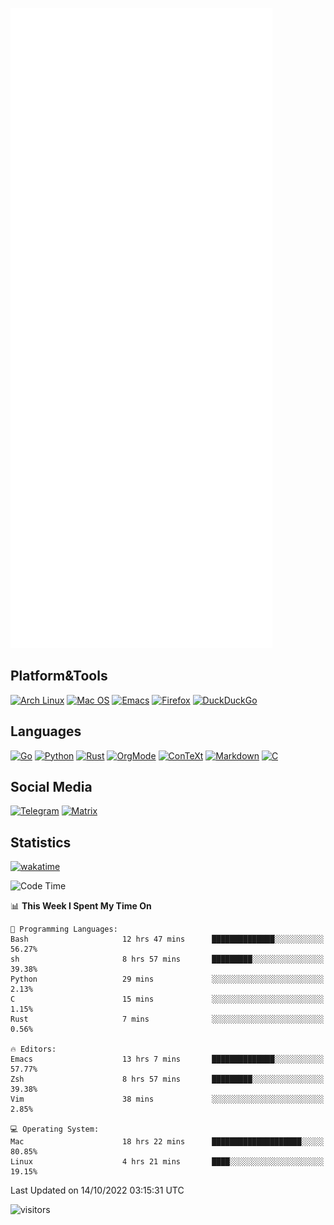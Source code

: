 ![Metrics](https://github.com/SteamedFish/SteamedFish/blob/master/github-metrics.svg)

## Platform&Tools

[![Arch Linux](https://img.shields.io/badge/ArchLinux-1793D1?logo=arch-linux&logoColor=fff&style=flat-square)](https://archlinux.org/)
[![Mac OS](https://img.shields.io/badge/MacOS-000000?style=flat-square&logo=macos&logoColor=F0F0F0)](https://www.apple.com/macos/)
[![Emacs](https://img.shields.io/badge/Emacs-%237F5AB6.svg?&style=flat-square&logo=gnu-emacs&logoColor=white)](https://www.gnu.org/software/emacs/)
[![Firefox](https://img.shields.io/badge/Firefox-FF7139?style=flat-square&logo=Firefox-Browser&logoColor=white)](https://firefox.com/)
[![DuckDuckGo](https://img.shields.io/badge/DuckDuckGo-DE5833?style=flat-square&logo=DuckDuckGo&logoColor=white)](https://duckduckgo.com/)

## Languages

[![Go](https://img.shields.io/badge/Golang-%2300ADD8.svg?style=flat-square&logo=go&logoColor=white)](https://golang.org/)
[![Python](https://img.shields.io/badge/Python-3670A0?style=flat-square&logo=python&logoColor=ffdd54)](https://www.python.org/)
[![Rust](https://img.shields.io/badge/Rust-%23000000.svg?style=flat-square&logo=rust&logoColor=white)](https://www.rust-lang.org/)
[![OrgMode](https://img.shields.io/badge/OrgMode-%23000000.svg?style=flat-square&logo=org&logoColor=white)](https://orgmode.org/)
[![ConTeXt](https://img.shields.io/badge/ConTeXt-%23008080.svg?style=flat-square&logo=latex&logoColor=white)](https://contextgarden.net/)
[![Markdown](https://img.shields.io/badge/MarkDown-%23000000.svg?style=flat-square&logo=markdown&logoColor=white)](https://daringfireball.net/projects/markdown/)
[![C](https://img.shields.io/badge/C-%2300599C.svg?style=flat-square&logo=c&logoColor=white)](https://www.iso.org/standard/74528.html)

## Social Media
[![Telegram](https://img.shields.io/badge/SteamedFish-2CA5E0?style=social&logo=telegram&logoColor=white)](https://t.me/SteamedFish)
[![Matrix](https://img.shields.io/badge/SteamedFish-2CA5E0?style=social&logo=matrix&logoColor=black)](https://matrix.to/#/@i:steamedfish.org)

## Statistics
[![wakatime](https://wakatime.com/badge/user/168280d6-fcf2-4b4f-ad3a-dc4612f35b38.svg)](https://wakatime.com/@168280d6-fcf2-4b4f-ad3a-dc4612f35b38)

<!--START_SECTION:waka-->
![Code Time](http://img.shields.io/badge/Code%20Time-2%2C064%20hrs%2018%20mins-blue)

📊 **This Week I Spent My Time On** 

```text
💬 Programming Languages: 
Bash                     12 hrs 47 mins      ██████████████░░░░░░░░░░░   56.27% 
sh                       8 hrs 57 mins       █████████░░░░░░░░░░░░░░░░   39.38% 
Python                   29 mins             ░░░░░░░░░░░░░░░░░░░░░░░░░   2.13% 
C                        15 mins             ░░░░░░░░░░░░░░░░░░░░░░░░░   1.15% 
Rust                     7 mins              ░░░░░░░░░░░░░░░░░░░░░░░░░   0.56%

🔥 Editors: 
Emacs                    13 hrs 7 mins       ██████████████░░░░░░░░░░░   57.77% 
Zsh                      8 hrs 57 mins       █████████░░░░░░░░░░░░░░░░   39.38% 
Vim                      38 mins             ░░░░░░░░░░░░░░░░░░░░░░░░░   2.85%

💻 Operating System: 
Mac                      18 hrs 22 mins      ████████████████████░░░░░   80.85% 
Linux                    4 hrs 21 mins       ████░░░░░░░░░░░░░░░░░░░░░   19.15%

```


 Last Updated on 14/10/2022 03:15:31 UTC
<!--END_SECTION:waka-->

![visitors](https://visitor-badge.laobi.icu/badge?page_id=SteamedFish.SteamedFish)
